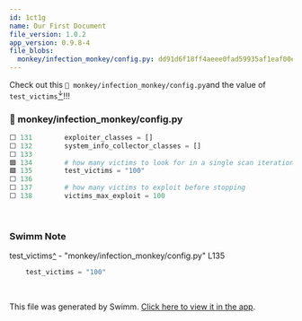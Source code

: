```yaml
---
id: 1ct1g
name: Our First Document
file_version: 1.0.2
app_version: 0.9.8-4
file_blobs:
  monkey/infection_monkey/config.py: dd91d6f18ff4aeee0fad59935af1eaf00eeaf28e
---
```


Check out this `📄 monkey/infection_monkey/config.py`and the value of `test_victims`[<sup id="ZQCxan">↓</sup>](#f-ZQCxan)!!!
<!-- NOTE-swimm-snippet: the lines below link your snippet to Swimm -->
### 📄 monkey/infection_monkey/config.py
```python
⬜ 131        exploiter_classes = []
⬜ 132        system_info_collector_classes = []
⬜ 133    
🟩 134        # how many victims to look for in a single scan iteration
🟩 135        test_victims = "100"
⬜ 136    
⬜ 137        # how many victims to exploit before stopping
⬜ 138        victims_max_exploit = 100
```

<br/>

<!-- THIS IS AN AUTOGENERATED SECTION. DO NOT EDIT THIS SECTION DIRECTLY -->
### Swimm Note

<span id="f-ZQCxan">test_victims</span>[^](#ZQCxan) - "monkey/infection_monkey/config.py" L135
```python
    test_victims = "100"
```

<br/>

This file was generated by Swimm. [Click here to view it in the app](https://app.swimm.io/repos/Z2l0aHViJTNBJTNBYmFja2VuZC1zd2ltbSUzQSUzQXJpY2FyZG9sb3Blemc=/docs/1ct1g).